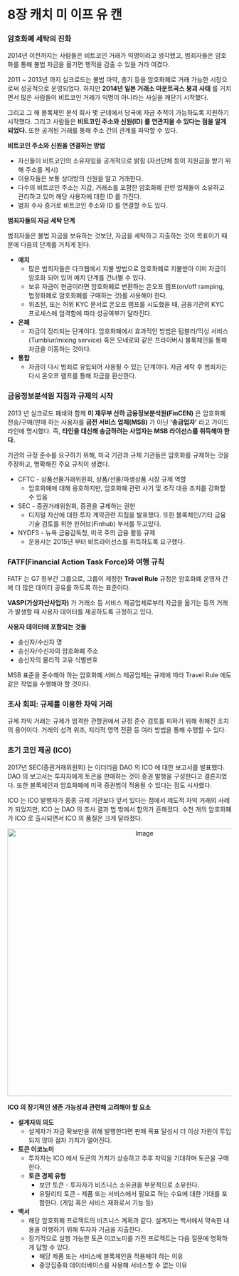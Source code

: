 # 8장 캐치 미 이프 유 캔

### 암호화폐 세탁의 진화

2014년 이전까지는 사람들은 비트코인 거래가 익명이라고 생각했고, 범죄자들은 암호화를 통해 불법 자금을 옮기면 행적을 감출 수 있을 거라 여겼다.

2011 ~ 2013년 까지 실크로드는 불법 마약, 총기 등을 암호화폐로 거래 가능한 시장으로써 성공적으로 운영되었다. 하지만 **2014년 일본 거래소 마운트곡스 붕괴 사태** 를 거치면서 많은 사람들이 비트코인 거래가 익명이 아니라는 사실을 깨닫기 시작했다.

그리고 그 해 블록체인 분석 회사 몇 군데에서 당국에 자금 추적이 가능하도록 지원하기 시작했다. 그리고 사람들은 **비트코인 주소와 신원(ID) 를 연관지을 수 있다는 점을 알게 되었다.** 또한 공개된 거래를 통해 주소 간의 관계를 파악할 수 있다.

**비트코인 주소와 신원을 연결하는 방법**

- 자신들이 비트코인의 소유자임을 공개적으로 밝힘 (자선단체 등이 지원금을 받기 위해 주소를 게시)
- 이용자들은 보통 상대방의 신원을 알고 거래한다.
- 다수의 비트코인 주소는 지갑, 거래소를 포함한 암호화폐 관련 업체들이 소유하고 관리하고 있어 해당 사용자에 대한 ID 를 가진다.
- 범죄 수사 증거로 비트코인 주소와 ID 를 연결할 수도 있다.

**범죄자들의 자금 세탁 단계**

범죄자들은 불법 자금을 보유하는 것보단, 자금을 세탁하고 지출하는 것이 목표이기 때문에 다음의 단계를 거치게 된다.

- **예치**
    - 많은 범죄자들은 다크웹에서 지불 방법으로 암호화폐로 지불받아 이미 자금이 암호화 되어 있어 예치 단계를 건너뛸 수 있다.
    - 보유 자금이 현금이라면 암호화폐로 변환하는 온오프 램프(on/off ramping, 법정화폐로 암호화폐를 구매하는 것)를 사용해야 한다.
    - 위조된, 또는 허위 KYC 문서로 온오프 램프를 시도했을 때, 금융기관의 KYC 프로세스에 엄격함에 따라 성공여부가 달라진다.
- **은폐**
    - 자금이 정리되는 단계이다. 암호화폐에서 효과적인 방법은 텀블러/믹싱 서비스 (Tumblur/mixing service) 혹은 모네로와 같은 프라이버시 블록체인을 통해 자금을 이동하는 것이다.
- **통합**
    - 자금이 다시 범죄로 유입되어 사용될 수 있는 단계이다. 자금 세탁 후 범죄자는 다시 온오프 램프를 통해 자금을 환산한다.

### 금융정보분석원 지침과 규제의 시작

2013 년 실크로드 폐쇄와 함께 **미 재무부 산하 금융정보분석원(FinCEN)** 은 암호화폐 전송/구매/판매 하는 사용자를 **금전 서비스 업체(MSB)** 가 아닌 **‘송금업자’** 라고 가이드라인에 명시했다. 즉, **타인을 대신해 송금하려는 사업자는 MSB 라이선스를 취득해야 한다.**

기관의 규정 준수를 요구하기 위해, 미국 기관과 규제 기관들은 암호화를 규제하는 것을 주장하고, 명확해진 주요 규칙이 생겼다.

- CFTC - 상품선물거래위원회, 상품/선물/파생상품 시장 규제 역할
    - 암호화폐에 대해 옹호하지만, 암호화폐 관련 사기 및 조작 대응 조치를 강화할 수 있음
- SEC - 증권거래위원회, 증권을 규제하는 권한
    - 디지털 자산에 대한 투자 계약관련 지침을 발표했다. 또한 블록체인/기타 금융 기술 검토를 위한 핀허브(Finhub) 부서를 두고있다.
- NYDFS - 뉴욕 금융감독청, 미국 주의 금융 활동 규제
    - 운용사는 2015년 부터 비트라이선스를 취득하도록 요구했다.

### FATF(Financial Action Task Force)와 여행 규칙

FATF 는 G7 정부간 그룹으로, 그룹이 제정한 **Travel Rule** 규정은 암호화폐 운영자 간에 더 많은 데이터 공유를 하도록 하는 표준이다.

**VASP(가상자산사업자)** 가 거래소 등 서비스 제공업체로부터 자금을 옮기는 등의 거래가 발생할 때 사용자 데이터를 제공하도록 규정하고 있다.

**사용자 데이터에 포함되는 것들**

- 송신자/수신자 명
- 송신자/수신자의 암호화폐 주소
- 송신자의 물리적 고유 식별번호

MSB 표준을 준수해야 하는 암호화폐 서비스 제공업체는 규제에 따라  Travel Rule 에도 같은 작업을 수행해야 할 것이다.

### 조사 회피: 규제를 이용한 차익 거래

규제 차익 거래는 규제가 엄격한 관할권에서 규정 준수 검토를 피하기 위해 취해진 조치의 용어이다. 거래의 성격 위조, 지리적 영역 전환 등 여러 방법을 통해 수행할 수 있다.

### 초기 코인 제공 (ICO)

2017년 SEC(증권거래위원회) 는 이더리움 DAO 의 ICO 에 대한 보고서를 발표했다. DAO 의 보고서는 투자자에게 토큰을 판매하는 것이 증권 발행을 구성한다고 결론지었다. 또한 블록체인과 암호화폐에 미국 증권법이 적용될 수 있다는 점도 시사했다.

ICO 는 ICO 발행자가 종종 규제 기관보다 앞서 있다는 점에서 제도적 차익 거래의 사례가 되었지만, ICO 는 DAO 의 조사 결과 법 밖에서 합의가 흔해졌다. 수천 개의 암호화폐가 ICO 로 출시되면서 ICO 의 품질은 크게 달라졌다.

<p align="center">
    <img width="600" alt="Image" src="https://github.com/user-attachments/assets/354e8968-241a-4bea-a0d6-5913dcb280e6" />
</p>

**ICO 의 장기적인 생존 가능성과 관련해 고려해야 할 요소**

- **설계자의 의도**
    - 설계자가 자금 확보만을 위해 발행한다면 판매 목표 달성시 더 이상 자원이 투입되지 않아 점차 가치가 떨어진다.
- **토큰 이코노미**
    - 투자자는 ICO 에서 토큰의 가치가 상승하고 추후 차익을 기대하며 토큰을 구매한다.
    - **토큰 경제 유형**
        - 보안 토큰 - 투자자가 비즈니스 소유권을 부분적으로 소유한다.
        - 유틸리티 토큰 - 제품 또는 서비스에서 필요로 하는 수요에 대한 기대를 포함한다. (게임 혹은 서비스 재화로서 기능 등)
- **백서**
    - 해당 암호화폐 프로젝트의 비즈니스 계획과 같다. 설계자는 백서에서 약속한 내용을 이행하기 위해 투자자 기금을 지출한다.
    - 장기적으로 실행 가능한 토큰 이코노미를 가진 프로젝트는 다음 질문에 명확하게 답할 수 있다.
        - 해당 제품 또는 서비스에 블록체인을 적용해야 하는 이유
        - 중앙집중화 데이터베이스를 사용해 서비스할 수 없는 이유
